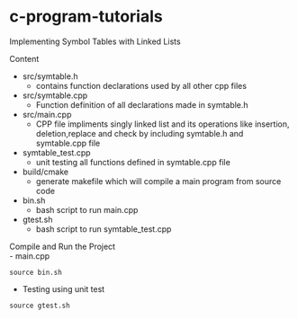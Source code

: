 # c-program-tutorials
<p> Implementing Symbol Tables with Linked Lists
<summary>Content</summary>

- src/symtable.h 
  - contains function declarations used by all other cpp files
- src/symtable.cpp
  - Function definition of all declarations made in symtable.h 
- src/main.cpp
  - CPP file impliments singly linked list and its operations like insertion, deletion,replace and check by including symtable.h and symtable.cpp file
- symtable_test.cpp
  - unit testing all functions defined in symtable.cpp file
- build/cmake
  -  generate makefile which will compile a main program from source code
- bin.sh
  - bash script to run main.cpp 
- gtest.sh
  - bash script to run symtable_test.cpp 

<summary>Compile and Run the Project</summary>
- main.cpp

```
source bin.sh
```

- Testing using unit test

```
source gtest.sh
```

